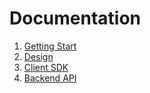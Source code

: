 # Documentation
1. [Getting Start](1_getting_start.md)
2. [Design](2_design.md)
3. [Client SDK](3_client_SDK.md)
4. [Backend API](4_backend_API.md)